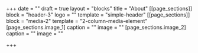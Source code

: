 +++
date = ""
draft = true
layout = "blocks"
title = "About"
[[page_sections]]
block = "header-3"
logo = ""
template = "simple-header"
[[page_sections]]
block = "media-2"
template = "2-column-media-element"
[page_sections.image_1]
caption = ""
image = ""
[page_sections.image_2]
caption = ""
image = ""

+++
